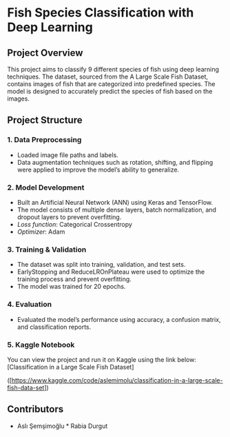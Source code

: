 # Fish Species Classification with Deep Learning

## Project Overview

This project aims to classify 9 different species of fish using deep learning techniques. The dataset, sourced from the A Large Scale Fish Dataset, contains images of fish that are categorized into predefined species. The model is designed to accurately predict the species of fish based on the images.

## Project Structure

### 1. Data Preprocessing

* Loaded image file paths and labels.
* Data augmentation techniques such as rotation, shifting, and flipping were applied to improve the model’s ability to generalize.

### 2. Model Development

* Built an Artificial Neural Network (ANN) using Keras and TensorFlow.
* The model consists of multiple dense layers, batch normalization, and dropout layers to prevent overfitting.
* *Loss function*: Categorical Crossentropy
* *Optimizer*: Adam

### 3. Training & Validation

* The dataset was split into training, validation, and test sets.
* EarlyStopping and ReduceLROnPlateau were used to optimize the training process and prevent overfitting.
* The model was trained for 20 epochs.

### 4. Evaluation

* Evaluated the model’s performance using accuracy, a confusion matrix, and classification reports.

### 5. Kaggle Notebook

You can view the project and run it on Kaggle using the link below:
[Classification in a Large Scale Fish Dataset]

([https://www.kaggle.com/code/aslemimolu/classification-in-a-large-scale-fish-data-set])


## Contributors

* Aslı Şemşimoğlu
* Rabia Durgut
